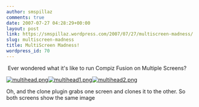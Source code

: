 ```yaml
---
author: smspillaz
comments: true
date: 2007-07-27 04:28:29+00:00
layout: post
link: https://smspillaz.wordpress.com/2007/07/27/multiscreen-madness/
slug: multiscreen-madness
title: MultiScreen Madness!
wordpress_id: 70
---
```


 Ever wondered what it's like to run Compiz Fusion on Multiple Screens?

[![multihead.png](http://smspillaz.files.wordpress.com/2007/07/multihead.thumbnail.png)](http://smspillaz.files.wordpress.com/2007/07/multihead.png)[![multihead1.png](http://smspillaz.files.wordpress.com/2007/07/multihead1.thumbnail.png)](http://smspillaz.files.wordpress.com/2007/07/multihead1.png)[![multihead2.png](http://smspillaz.files.wordpress.com/2007/07/multihead2.thumbnail.png)](http://smspillaz.files.wordpress.com/2007/07/multihead2.png)

Oh, and the clone plugin grabs one screen and clones it to the other. So both screens show the same image
